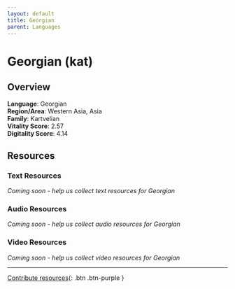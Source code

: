```yaml
---
layout: default
title: Georgian
parent: Languages
---
```


# Georgian (kat)

## Overview

**Language**: Georgian  
**Region/Area**: Western Asia, Asia  
**Family**: Kartvelian  
**Vitality Score**: 2.57  
**Digitality Score**: 4.14  

## Resources

### Text Resources
*Coming soon - help us collect text resources for Georgian*

### Audio Resources
*Coming soon - help us collect audio resources for Georgian*

### Video Resources
*Coming soon - help us collect video resources for Georgian*

---

[Contribute resources](https://fairtrain.github.io/){: .btn .btn-purple }
